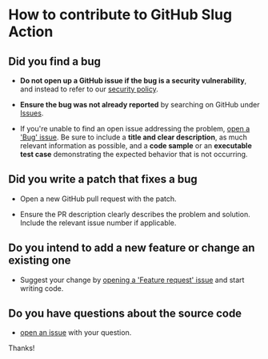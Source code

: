 # How to contribute to GitHub Slug Action

## Did you find a bug

* **Do not open up a GitHub issue if the bug is a security vulnerability**, and instead to refer to our [security policy][1].

* **Ensure the bug was not already reported** by searching on GitHub under [Issues][2].

* If you're unable to find an open issue addressing the problem, [open a 'Bug' issue][4].
Be sure to include a **title and clear description**, as much relevant information as possible, and a **code sample** or an **executable test case** demonstrating the expected behavior that is not occurring.

## Did you write a patch that fixes a bug

* Open a new GitHub pull request with the patch.

* Ensure the PR description clearly describes the problem and solution.
Include the relevant issue number if applicable.

## Do you intend to add a new feature or change an existing one

* Suggest your change by [opening a 'Feature request' issue][5] and start writing code.

## Do you have questions about the source code

* [open an issue][3] with your question.

Thanks!

[1]: https://github.com/AlexRogalskiy/weather-time/security/policy
[2]: https://github.com/AlexRogalskiy/weather-time/issues
[3]: https://github.com/AlexRogalskiy/weather-time/issues/new
[4]: https://github.com/AlexRogalskiy/weather-time/issues/new?assignees=&labels=bug&template=bug_report.md&title=
[5]: https://github.com/AlexRogalskiy/weather-time/issues/new?assignees=&labels=enhancement&template=feature_request.md&title=
